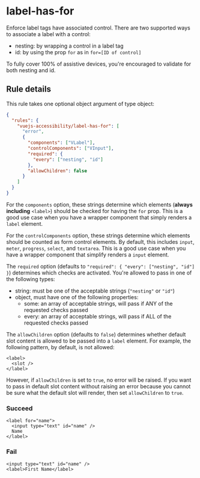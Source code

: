 # label-has-for

Enforce label tags have associated control. There are two supported ways to associate a label with a control:

- nesting: by wrapping a control in a label tag
- id: by using the prop `for` as in `for=[ID of control]`

To fully cover 100% of assistive devices, you're encouraged to validate for both nesting and id.

## Rule details

This rule takes one optional object argument of type object:

```json
{
  "rules": {
    "vuejs-accessibility/label-has-for": [
      "error",
      {
        "components": ["VLabel"],
        "controlComponents": ["VInput"],
        "required": {
          "every": ["nesting", "id"]
        },
        "allowChildren": false
      }
    ]
  }
}
```

For the `components` option, these strings determine which elements (**always including** `<label>`) should be checked for having the `for` prop. This is a good use case when you have a wrapper component that simply renders a `label` element.

For the `controlComponents` option, these strings determine which elements should be counted as form control elements. By default, this includes `input`, `meter`, `progress`, `select`, and `textarea`. This is a good use case when you have a wrapper component that simplify renders a `input` element.

The `required` option (defaults to `"required": { "every": ["nesting", "id"] }`) determines which checks are activated. You're allowed to pass in one of the following types:

- string: must be one of the acceptable strings (`"nesting"` or `"id"`)
- object, must have one of the following properties:
  - some: an array of acceptable strings, will pass if ANY of the requested checks passed
  - every: an array of acceptable strings, will pass if ALL of the requested checks passed

The `allowChildren` option (defaults to `false`) determines whether default slot content is allowed to be passed into a `label` element. For example, the following pattern, by default, is not allowed:

```vue
<label>
  <slot />
</label>
```

However, if `allowChildren` is set to `true`, no error will be raised. If you want to pass in default slot content without raising an error because you cannot be sure what the default slot will render, then set `allowChildren` to `true`.

### Succeed

```vue
<label for="name">
  <input type="text" id="name" />
  Name
</label>
```

### Fail

```vue
<input type="text" id="name" />
<label>First Name</label>
```
